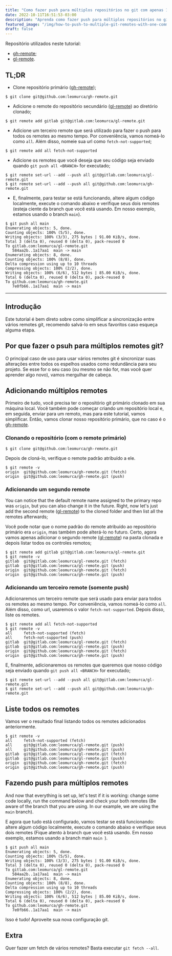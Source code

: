 ```yaml
---
title: "Como fazer push para múltiplos repositórios no git com apenas 1 comando"
date: 2022-10-11T16:51:53-03:00
description: "Aprenda como fazer push para múltiplos repositórios no git com apenas 1 comando (terminal)."
featured_image: "/img/how-to-push-to-multiple-git-remotes-with-one-command/featured_image.webp"
draft: false
---
```


Repositório utilizados neste tutorial:
- [gh-remote](https://github.com/leomurca/gh-remote);
- [gl-remote](https://gitlab.com/leomurca/gl-remote.git).

## TL;DR
- Clone repositório primário ([gh-remote](https://github.com/leomurca/gh-remote));

```shell
$ git clone git@github.com:leomurca/gh-remote.git
```

- Adicione o remote do repositório secundário ([gl-remote](https://gitlab.com/leomurca/gl-remote.git)) ao diretório clonado;

```shell
$ git remote add gitlab git@gitlab.com:leomurca/gl-remote.git
```

- Adicione um terceiro remote que será utilizado para fazer o push para todos os remotes ao mesmo tempo. Por conveniência, vamos nomeá-lo como `all`. Além disso, nomeie sua url como `fetch-not-supported`;

```shell
$ git remote add all fetch-not-supported
```

- Adicione os remotes que você deseja que seu código seja enviado quando `git push all <BRANCH>` for executado;

```shell
$ git remote set-url --add --push all git@gitlab.com:leomurca/gl-remote.git
$ git remote set-url --add --push all git@github.com:leomurca/gh-remote.git
```

- E, finalmente, para testar se está funcionando, altere algum código localmente, execute o comando abaixo e verifique seus dois remotes (esteja ciente da branch que você está usando. Em nosso exemplo, estamos usando o branch `main`).

```shell
$ git push all main
Enumerating objects: 5, done.
Counting objects: 100% (5/5), done.
Writing objects: 100% (3/3), 275 bytes | 91.00 KiB/s, done.
Total 3 (delta 0), reused 0 (delta 0), pack-reused 0
To gitlab.com:leomurca/gl-remote.git
   584aa2b..1a17aa1  main -> main
Enumerating objects: 8, done.
Counting objects: 100% (8/8), done.
Delta compression using up to 10 threads
Compressing objects: 100% (2/2), done.
Writing objects: 100% (6/6), 512 bytes | 85.00 KiB/s, done.
Total 6 (delta 0), reused 0 (delta 0), pack-reused 0
To github.com:leomurca/gh-remote.git
   7e0fb66..1a17aa1  main -> main
```

---

## Introdução

Este tutorial é bem direto sobre como simplificar a sincronização entre vários remotes git, recomendo salvá-lo em seus favoritos caso esqueça alguma etapa.

## Por que fazer o psuh para múltiplos remotes git?

O principal caso de uso para usar vários remotes git é sincronizar suas alterações entre todos os espelhos usados como redundância para seu projeto. Se esse for o seu caso (ou mesmo se não for, mas você quer aprender algo novo), vamos mergulhar de cabeça.

## Adicionando múltiplos remotes

Primeiro de tudo, você precisa ter o repositório git primário clonado em sua máquina local. Você também pode começar criando um repositório local e, em seguida, enviar para um remoto, mas para este tutorial, vamos simplificar. Então, vamos clonar nosso repositório primário, que no caso é o [gh-remote](https://github.com/leomurca/gh-remote).

### Clonando o repositório (com o remote primário)

```shell
$ git clone git@github.com:leomurca/gh-remote.git
```

Depois de cloná-lo, verifique o remote padrão atribuído a ele.

```shell
$ git remote -v
origin  git@github.com:leomurca/gh-remote.git (fetch)
origin  git@github.com:leomurca/gh-remote.git (push)
```

### Adicionando um segundo remote

You can notice that the default remote name assigned to the primary repo was `origin`, but you can also change it in the future. Right, now let's just add the second remote ([gl-remote](https://gitlab.com/leomurca/gl-remote.git)) to the cloned folder and then list all the remotes afterwards;

Você pode notar que o nome padrão do remote atribuído ao repositório primário era `origin`, mas também pode alterá-lo no futuro. Certo, agora vamos apenas adicionar o segundo remote ([gl-remote](https://gitlab.com/leomurca/gl-remote.git)) na pasta clonada e depois listar todos os controles remotos;

```shell
$ git remote add gitlab git@gitlab.com:leomurca/gl-remote.git
$ git remote -v
gitlab  git@gitlab.com:leomurca/gl-remote.git (fetch)
gitlab  git@gitlab.com:leomurca/gl-remote.git (push)
origin  git@github.com:leomurca/gh-remote.git (fetch)
origin  git@github.com:leomurca/gh-remote.git (push)
```

### Adicionando um terceiro remote (somente push)
Adicionaremos um terceiro remote que será usado para enviar para todos os remotes ao mesmo tempo. Por conveniência, vamos nomeá-lo como `all`. Além disso, como url, usaremos o valor `fetch-not-supported`. Depois disso, liste os remotes.

```shell
$ git remote add all fetch-not-supported
$ git remote -v
all     fetch-not-supported (fetch)
all     fetch-not-supported (push)
gitlab  git@gitlab.com:leomurca/gl-remote.git (fetch)
gitlab  git@gitlab.com:leomurca/gl-remote.git (push)
origin  git@github.com:leomurca/gh-remote.git (fetch)
origin  git@github.com:leomurca/gh-remote.git (push)
```

E, finalmente, adicionaremos os remotes que queremos que nosso código seja enviado quando `git push all <BRANCH>` for executado;

```shell
$ git remote set-url --add --push all git@gitlab.com:leomurca/gl-remote.git
$ git remote set-url --add --push all git@github.com:leomurca/gh-remote.git
```

## Liste todos os remotes 

Vamos ver o resultado final listando todos os remotes adicionados anteriormente.

```shell
$ git remote -v
all     fetch-not-supported (fetch)
all     git@gitlab.com:leomurca/gl-remote.git (push)
all     git@github.com:leomurca/gh-remote.git (push)
gitlab  git@gitlab.com:leomurca/gl-remote.git (fetch)
gitlab  git@gitlab.com:leomurca/gl-remote.git (push)
origin  git@github.com:leomurca/gh-remote.git (fetch)
origin  git@github.com:leomurca/gh-remote.git (push)
```

## Fazendo push para múltiplos remotes 

And now that everything is set up, let's test if it is working: change some code locally, run the command below and check your both remotes (Be aware of the branch that you are using. In our example, we are using the `main` branch).

E agora que tudo está configurado, vamos testar se está funcionando: altere algum código localmente, execute o comando abaixo e verifique seus dois remotes (Fique atento à branch que você está usando. Em nosso exemplo, estamos usando a branch main `main `).

```shell
$ git push all main
Enumerating objects: 5, done.
Counting objects: 100% (5/5), done.
Writing objects: 100% (3/3), 275 bytes | 91.00 KiB/s, done.
Total 3 (delta 0), reused 0 (delta 0), pack-reused 0
To gitlab.com:leomurca/gl-remote.git
   584aa2b..1a17aa1  main -> main
Enumerating objects: 8, done.
Counting objects: 100% (8/8), done.
Delta compression using up to 10 threads
Compressing objects: 100% (2/2), done.
Writing objects: 100% (6/6), 512 bytes | 85.00 KiB/s, done.
Total 6 (delta 0), reused 0 (delta 0), pack-reused 0
To github.com:leomurca/gh-remote.git
   7e0fb66..1a17aa1  main -> main
```

Isso é tudo! Aproveite sua nova configuração git.

## Extra

Quer fazer um fetch de vários remotes? Basta executar `git fetch --all`.
